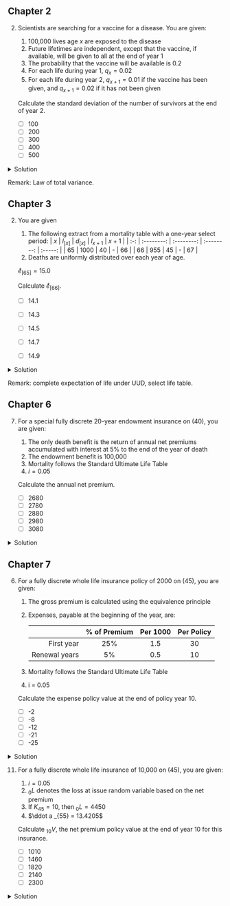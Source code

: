 ## Chapter 2

2. Scientists are searching for a vaccine for a disease. You are given:
   1. 100,000 lives age $x$ are exposed to the disease
   2. Future lifetimes are independent, except that the vaccine, if available, will be given to all at the end of year 1
   3. The probability that the vaccine will be available is $0.2$
   4. For each life during year 1, $q _x = 0.02$
   5. For each life during year 2, $q _{x +1} = 0.01$ if the vaccine has been given, and $q _{x+1} = 0.02$ if it has not been given
   
   Calculate the standard deviation of the number of survivors at the end of year 2.

   - [ ] 100
   - [ ] 200
   - [ ] 300
   - [ ] 400
   - [ ] 500

<details><summary>Solution</summary>
Answer: 400.

This question requires the law of total variance

$$
  \mathrm{Var}[Y] = \mathrm{E}[\mathrm{Var}[X|Y]] + \mathrm{Var}[\mathrm{E}[X|Y]]
$$

Here, the vaccine availability rv is $Y \sim \mathrm{Bernoulli}(0.2)$, and the number of survivors rv is $X \sim \mathrm{Binomial}(100000, p)$, where $p = 0.98 \cdot 0.99$ if $Y = 1$ and $p = 0.98 ^2$ if $Y = 0$.

Hence,

| $Y$ | $p_y$ | $p_x$             | $\mathrm{E}[X\|Y] = 100000 \cdot p _x$ | $\mathrm{Var}[X\|Y] = 100000 \cdot p _x \cdot (1 - p _x)$ |
| --- | ----- | ----------------- | -------------------------------------- | --------------------------------------------------------- |
| $0$ | $0.8$ | $0.98 ^2$         | $96040$                                | $3803.184$                                                |
| $1$ | $0.2$ | $0.98 \cdot 0.99$ | $97020$                                | $2891.196$                                                |

And

$$
  \begin{aligned}
    \mathrm{E}[\mathrm{Var}[X|Y]] &= 0.8 \cdot 3803.184 + 0.2 \cdot 2891.196 = 3620.7864\\
    \mathrm{Var}[\mathrm{E}[X|Y]] &= 0.8 \cdot 96040^2 + 0.2 \cdot 97020 - (0.8 \cdot 96040 + 0.2 \cdot 97020) = 153664 \\
    \implies \mathrm{Var}[Y] &= 157284.7864 \\
    \sigma _Y &= 396.59
  \end{aligned}
$$
</details>

Remark: Law of total variance.

## Chapter 3

2. You are given
   1. The following extract from a mortality table with a one-year select period:
      | $x$ | $l _{[x]}$ | $d _{[x]}$ | $l _{x+1}$ | $x + 1$ |
      | :-: | :--------: | :--------: | :--------: | :-----: |
      | 65  |    1000    |     40     |     -      |   66    |
      | 66  |    955     |     45     |     -      |   67    |
   2. Deaths are uniformly distributed over each year of age.
   
   $\mathring e _{[65]} = 15.0$

   Calculate $\mathring e _{[66]}$.

   - [ ] 14.1
   - [ ] 14.3
   - [ ] 14.5
   - [ ] 14.7
   - [ ] 14.9



<details><summary>Solution</summary>
Answer: 13.7

Remember that under UUD, the complete expectation of life is calculated as

$$
  \mathring e _{[x]} = \sum _{k = 1} ^\infty \int _0 ^1 {}_k p _{[x]} dt = \sum _{k = 1} ^\infty {} _{k-1} p _{[x]} \cdot \int _0 ^1  p _{[x] + k - 1} dt = \sum _{k = 0} ^\infty {} _{k} p _{[x]} \cdot \left(1 - \frac{1}{2} \cdot  q _{[x] + k}\right).
$$

Hence,
$$
  \begin{aligned}
    \mathring e _{[65]} &= \left(1 - \frac{1}{2} \cdot  q _{[65]}\right) + p _{[65]} \cdot \left(1 - \frac{1}{2} \cdot  q _{66}\right) + {} _2 p _{[65]} \cdot \mathring e _{67} \\
    \implies {} _2 p _{[65]} \cdot \mathring e _{[67]} &= 15 - \left(1 -\frac{1}{2} \cdot \frac{40}{1000} \right) - \frac{960}{1000} \cdot \left(1 - \frac{1}{2} \cdot \frac{960 - 910}{960}\right)
    = 14.37912 \\
    \implies \mathring e _{[67]} &= \frac{13.085}{p _{[65]} \cdot p _{66}} = 13.37912 \\
    \mathring e _{[66]} &= \left(1 - \frac{1}{2} \cdot  q _{[66]}\right) + p _{[66]} \cdot \mathring e _{67} \\
    &= \left( 1- \frac{1}{2}\cdot \frac{45}{955} \right) + \frac{910}{955} \cdot 14.37912 = 14.678
    
  \end{aligned}
$$
</details>

Remark: complete expectation of life under UUD, select life table.

## Chapter 6

7. For a special fully discrete 20-year endowment insurance on (40), you are given:
   1. The only death benefit is the return of annual net premiums accumulated with interest at 5% to the end of the year of death
   2. The endowment benefit is 100,000
   3. Mortality follows the Standard Ultimate Life Table
   4. $i = 0.05$
   
   Calculate the annual net premium.

   - [ ] 2680
   - [ ] 2780
   - [ ] 2880
   - [ ] 2980
   - [ ] 3080

<details><summary>Solution</summary>

Answer: 2880

There are 2 efficient ways to think about this question.

1. For those who dies within 20 years, their accumulated premiums are exactly the same as their death benefits, regardless what the annual net premium is. Hence, the premiums should be set based on the pure endowment of $100,000.
   
   $$
     P \cdot \ddot a_{\overline{20 |}} = 100000 \cdot v ^{20}
   $$
   
   Note that $\ddot a_{\overline{20 |}} = \frac{1 - v^{20}}{1 - v}$ and thus $P = 2880.25$.

2. Alternatively, note if we pay any death benefit at year $x +t$, its present value is the same as the annuity of $P$ of $t$ terms. However, there is no such present value if the policyholder survive 20 years. Hence, the EPV of death benefit, if paid, is $P \cdot (\ddot a _{40:\overline{20|}} - {} _ {20} p _{40}\cdot \ddot a _{\overline {20}|})$. If the policyholder survives 20 years, then EPV of benefit is just the pure endowment $100000 \cdot {} _{20} E _{40}$. We then can set up an equation
   
   $$
     P \cdot \ddot a_{40:\overline{20 |}} = 100000 \cdot v ^{20} + P \cdot (\ddot a _{40:\overline{20|}} - {} _ {20} p _{40}\cdot \ddot a _{\overline {20}|})
   $$

   which should give the same result as method 1.
</details>

## Chapter 7

6. For a fully discrete whole life insurance policy of 2000 on (45), you are given:
   
   1. The gross premium is calculated using the equivalence principle
   2. Expenses, payable at the beginning of the year, are:

      |               | % of Premium | Per 1000 | Per Policy |
      | ------------: | :----------: | :------: | :--------: |
      |    First year |     25%      |   1.5    |     30     |
      | Renewal years |      5%      |   0.5    |     10     |
    
   3. Mortality follows the Standard Ultimate Life Table
   4. i = 0.05

   Calculate the expense policy value at the end of policy year 10.

   - [ ] -2
   - [ ] -8
   - [ ] -12
   - [ ] -21
   - [ ] -25

<details><summary>Solution</summary>

Answer: -25

While here $V ^ e$ can be calculated using $V^g - V^n$ (gross policy value minus net policy value), to it can be calculated by using the EPV of future expenses minus the EPV of the expense premium, there is a much better shortcut.

Notice that the expense premium consists of 2 parts: the part covers the renewal expenses, and the part that amortizes the initial expenses. When calculating the expense policy value, the first part will cancel out with the renewal expenses perfectly and the only thing left is the EPV of the second part.

Under the context of this question, the first-year, non-renewal expense is $0.2G + 11$, which will be amortized to $(0.2G + 11)\div\ddot a_{45}$ and hence the expense policy value at the end of policy year 10 is $-(0.2G + 11)\div\ddot a_{45} \times \ddot a_{55}$.

We then only need to calculate the gross premium $G$:

$$
  G = \frac{2000 A _{45} + 11 \ddot a _{45} + 22}{0.95\ddot a_{45} - 0.2} = 31.16.
$$

Then, the answer is

$$
  -(0.2G + 22) \cdot \frac{\ddot a _{55}}{\ddot a _{45}} = -25.
$$

</details>

11. For a fully discrete whole life insurance of 10,000 on (45), you are given:
    
    1. $i = 0.05$
    2. ${} _ 0 L$ denotes the loss at issue random variable based on the net premium
    3. If $K_{45} =10$, then ${} _0 L = 4450$
    4. $\ddot a _{55} = 13.4205$

    Calculate ${} _{10} V$, the net premium policy value at the end of year 10 for this insurance.

    - [ ] 1010
    - [ ] 1460
    - [ ] 1820
    - [ ] 2140
    - [ ] 2300

<details><summary>Solution</summary>

Answer: 1460

One of the missing piece is the net premium, and that is also the tricky part (at least for me). To calculate that, we can use fact #3: 4450 is the present value of the death benefit paid in time 11 (**tricky!** it is not 10 because the curtate lifetime is 10 so that benefit paid at 11) and the present value of all 11 (**tricky! not 10**) premium payments. Hence,

$$
  \begin{aligned}
    4450 &= 10000 v^{11} - P\cdot \frac{1 - v ^{11}}{1 - v}  \\
    P &= 160.15
  \end{aligned}
$$

The answer is simple afterward

$$
  {} _{10} V = 10000 A _{55} - P \ddot a _{55} = 10000 (1- d\ddot a _{55}) - 160.15\ddot a _{55} = 1460
$$

</details>

